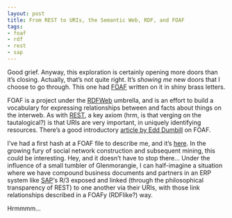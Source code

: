 ```yaml
---
layout: post
title: From REST to URIs, the Semantic Web, RDF, and FOAF
tags:
- foaf
- rdf
- rest
- sap
---
```



Good grief. Anyway, this exploration is certainly opening more doors than it’s closing. Actually, that’s not quite right. It’s *showing me* new doors that I choose to go through. This one had [FOAF](http://xmlns.com/foaf/0.1/ "The 'Friend Of A Friend' Vocabulary") written on it in shiny brass letters.

FOAF is a project under the [RDFWeb](http://rdfweb.org/) umbrella, and is an effort to build a vocabulary for expressing relationships between and facts about things on the interweb. As with [REST](http://internet.conveyor.com/RESTwiki/moin.cgi/FrontPage "The REST Wiki's front page"), a key axiom (hrm, is that verging on the tautalogical?) is that URIs are very important, in uniquely identifying resources. There’s a good introductory [article by Edd Dumbill](http://www-106.ibm.com/developerworks/xml/library/x-foaf.html "FOAF article at IBM developerworks") on FOAF.

I’ve had a first hash at a FOAF file to describe me, and it’s [here](/~dj/foaf.rdf "My FOAF data"). In the growing fury of social network construction and subsequent mining, this could be interesting. Hey, and it doesn’t have to stop there… Under the influence of a small tumbler of Glenmorangie, I can half-imagine a situation where we have compound business documents and partners in an ERP system like [SAP](http://www.sap.com/ "SAP's home page")‘s R/3 exposed and linked (through the philosophical transparency of REST) to one another via their URIs, with those link relationships described in a FOAFy (RDFlike?) way.

Hrmmmm…


